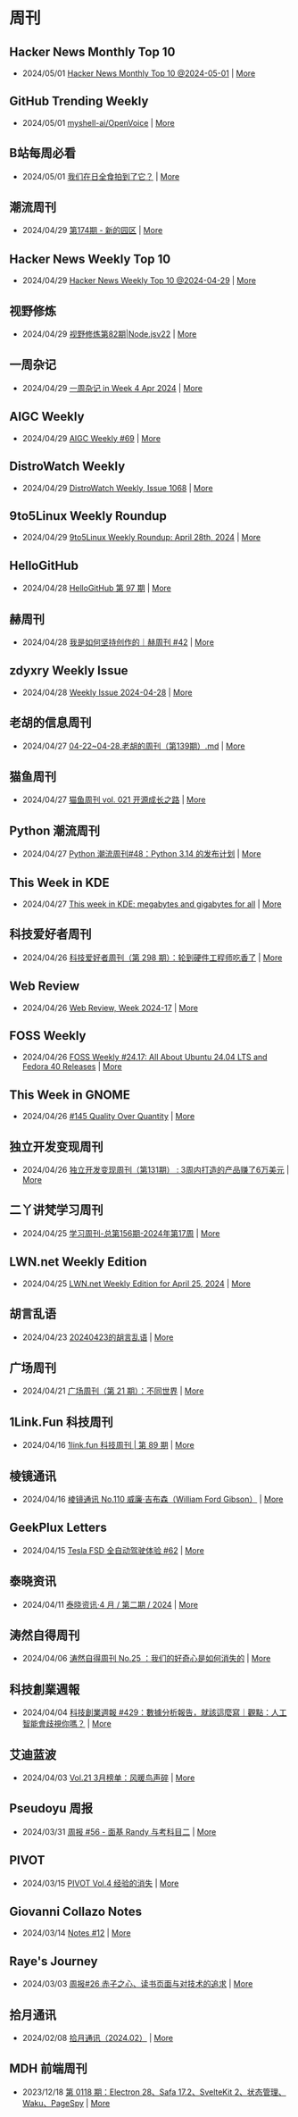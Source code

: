 # 周刊

## Hacker News Monthly Top 10
- 2024/05/01 [Hacker News Monthly Top 10 @2024-05-01](https://github.com/headllines/hackernews-monthly/issues/69) | [More](channels/Hacker%20News%20Monthly%20Top%2010.md)

## GitHub Trending Weekly
- 2024/05/01 [myshell-ai/OpenVoice](https://github.com/myshell-ai/OpenVoice) | [More](channels/GitHub%20Trending%20Weekly.md)

## B站每周必看
- 2024/05/01 [我们在日全食拍到了它？](https://www.bilibili.com/video/BV1fz421z7x9) | [More](channels/B%E7%AB%99%E6%AF%8F%E5%91%A8%E5%BF%85%E7%9C%8B.md)

## 潮流周刊
- 2024/04/29 [第174期 - 新的园区](https://weekly.tw93.fun/posts/174-%E6%96%B0%E7%9A%84%E5%9B%AD%E5%8C%BA/) | [More](channels/%E6%BD%AE%E6%B5%81%E5%91%A8%E5%88%8A.md)

## Hacker News Weekly Top 10
- 2024/04/29 [Hacker News Weekly Top 10 @2024-04-29](https://github.com/headllines/hackernews-weekly/issues/230) | [More](channels/Hacker%20News%20Weekly%20Top%2010.md)

## 视野修炼
- 2024/04/29 [视野修炼第82期|Node.jsv22](https://sugarat.top/weekly/2024-04-29.html) | [More](channels/%E8%A7%86%E9%87%8E%E4%BF%AE%E7%82%BC.md)

## 一周杂记
- 2024/04/29 [一周杂记 in Week 4 Apr 2024](http://kingsamchen.github.io/2024/04/29/weekly-2024-apr-4/) | [More](channels/%E4%B8%80%E5%91%A8%E6%9D%82%E8%AE%B0.md)

## AIGC Weekly
- 2024/04/29 [AIGC Weekly #69](https://quail.ink/op7418/p/aigc-weekly-69) | [More](channels/AIGC%20Weekly.md)

## DistroWatch Weekly
- 2024/04/29 [DistroWatch Weekly, Issue 1068](https://distrowatch.com/weekly.php?issue=20240429) | [More](channels/DistroWatch%20Weekly.md)

## 9to5Linux Weekly Roundup
- 2024/04/29 [9to5Linux Weekly Roundup: April 28th, 2024](https://9to5linux.com/9to5linux-weekly-roundup-april-28th-2024) | [More](channels/9to5Linux%20Weekly%20Roundup.md)

## HelloGitHub
- 2024/04/28 [HelloGitHub 第 97 期](https://hellogithub.com/periodical/volume/97) | [More](channels/HelloGitHub.md)

## 赫周刊
- 2024/04/28 [我是如何坚持创作的｜赫周刊 #42](https://www.cliveshd.com/newsletter-42/) | [More](channels/%E8%B5%AB%E5%91%A8%E5%88%8A.md)

## zdyxry Weekly Issue
- 2024/04/28 [Weekly Issue 2024-04-28](https://zdyxry.github.io/2024/04/28/Weekly-Issue-2024-04-28/) | [More](channels/zdyxry%20Weekly%20Issue.md)

## 老胡的信息周刊
- 2024/04/27 [04-22~04-28.老胡的周刊（第139期）.md](https://weekly.howie6879.com/2024/04-22~04-28.老胡的周刊（第139期）.html) | [More](channels/%E8%80%81%E8%83%A1%E7%9A%84%E4%BF%A1%E6%81%AF%E5%91%A8%E5%88%8A.md)

## 猫鱼周刊
- 2024/04/27 [猫鱼周刊 vol. 021 开源成长之路](https://ameow.xyz/archives/weekly-021) | [More](channels/%E7%8C%AB%E9%B1%BC%E5%91%A8%E5%88%8A.md)

## Python 潮流周刊
- 2024/04/27 [Python 潮流周刊#48：Python 3.14 的发布计划](https://pythoncat.top/posts/2024-04-27-weekly/) | [More](channels/Python%20%E6%BD%AE%E6%B5%81%E5%91%A8%E5%88%8A.md)

## This Week in KDE
- 2024/04/27 [This week in KDE: megabytes and gigabytes for all](https://pointieststick.com/2024/04/26/this-week-in-kde-megabytes-and-gigabytes-for-all/) | [More](channels/This%20Week%20in%20KDE.md)

## 科技爱好者周刊
- 2024/04/26 [科技爱好者周刊（第 298 期）：轮到硬件工程师吃香了](http://www.ruanyifeng.com/blog/2024/04/weekly-issue-298.html) | [More](channels/%E7%A7%91%E6%8A%80%E7%88%B1%E5%A5%BD%E8%80%85%E5%91%A8%E5%88%8A.md)

## Web Review
- 2024/04/26 [Web Review, Week 2024-17](https://ervin.ipsquad.net/blog/2024/04/26/web-review-week-2024-17/) | [More](channels/Web%20Review.md)

## FOSS Weekly
- 2024/04/26 [FOSS Weekly #24.17: All About Ubuntu 24.04 LTS and Fedora 40 Releases](https://itsfoss.com/newsletter/foss-weekly-24-17/) | [More](channels/FOSS%20Weekly.md)

## This Week in GNOME
- 2024/04/26 [#145 Quality Over Quantity](https://thisweek.gnome.org/posts/2024/04/twig-145/) | [More](channels/This%20Week%20in%20GNOME.md)

## 独立开发变现周刊
- 2024/04/26 [独立开发变现周刊（第131期） : 3周内打造的产品赚了6万美元](https://www.ezindie.com/weekly/issue-131) | [More](channels/%E7%8B%AC%E7%AB%8B%E5%BC%80%E5%8F%91%E5%8F%98%E7%8E%B0%E5%91%A8%E5%88%8A.md)

## 二丫讲梵学习周刊
- 2024/04/25 [学习周刊-总第156期-2024年第17周](https://wiki.eryajf.net/pages/86eeef/) | [More](channels/%E4%BA%8C%E4%B8%AB%E8%AE%B2%E6%A2%B5%E5%AD%A6%E4%B9%A0%E5%91%A8%E5%88%8A.md)

## LWN.net Weekly Edition
- 2024/04/25 [LWN.net Weekly Edition for April 25, 2024](https://lwn.net/Articles/970328/) | [More](channels/LWN.net%20Weekly%20Edition.md)

## 胡言乱语
- 2024/04/23 [20240423的胡言乱语](https://www.bboy.app/2024/04/23/20240423%E7%9A%84%E8%83%A1%E8%A8%80%E4%B9%B1%E8%AF%AD/) | [More](channels/%E8%83%A1%E8%A8%80%E4%B9%B1%E8%AF%AD.md)

## 广场周刊
- 2024/04/21 [广场周刊（第 21 期）：不同世界](https://immmmm.com/weekly-21-20240421/) | [More](channels/%E5%B9%BF%E5%9C%BA%E5%91%A8%E5%88%8A.md)

## 1Link.Fun 科技周刊
- 2024/04/16 [1link.fun 科技周刊 | 第 89 期](https://1link.fun/blog/issue/issue89/) | [More](channels/1Link.Fun%20%E7%A7%91%E6%8A%80%E5%91%A8%E5%88%8A.md)

## 棱镜通讯
- 2024/04/16 [棱镜通讯 No.110 威廉·吉布森（William Ford Gibson）](https://wangyurui.com/posts/leng-jing-tong-xun-no-110-wei-lian-ji-bu-sen-wil-89a7a855) | [More](channels/%E6%A3%B1%E9%95%9C%E9%80%9A%E8%AE%AF.md)

## GeekPlux Letters
- 2024/04/15 [Tesla FSD 全自动驾驶体验 #62](https://letters.geekplux.com/62/) | [More](channels/GeekPlux%20Letters.md)

## 泰晓资讯
- 2024/04/11 [泰晓资讯·4 月 / 第二期 / 2024](https://tinylab.org/tinylab-weekly-04-1st-2024/) | [More](channels/%E6%B3%B0%E6%99%93%E8%B5%84%E8%AE%AF.md)

## 涛然自得周刊
- 2024/04/06 [涛然自得周刊 No.25 ：我们的好奇心是如何消失的](http://heyitao.com/post/beyond-code-weekly-025) | [More](channels/%E6%B6%9B%E7%84%B6%E8%87%AA%E5%BE%97%E5%91%A8%E5%88%8A.md)

## 科技創業週報
- 2024/04/04 [科技創業週報 #429：數據分析報告，就該這麼寫｜觀點：人工智能會歧視你嗎？](https://blog.starrocket.io/posts/newsletter-2024-04-44/) | [More](channels/%E7%A7%91%E6%8A%80%E5%89%B5%E6%A5%AD%E9%80%B1%E5%A0%B1.md)

## 艾迪蓝波
- 2024/04/03 [Vol.21 3月榜单：风暖鸟声碎](https://www.idnunber.top/article/6f174e9a-9399-477d-adc0-8b0000630922) | [More](channels/%E8%89%BE%E8%BF%AA%E8%93%9D%E6%B3%A2.md)

## Pseudoyu 周报
- 2024/03/31 [周报 #56 - 面基 Randy 与考科目二](https://www.pseudoyu.com/zh/2024/03/31/weekly_review_20240331/) | [More](channels/Pseudoyu%20%E5%91%A8%E6%8A%A5.md)

## PIVOT
- 2024/03/15 [PIVOT Vol.4 经验的消失](https://anotherdayu.com/2024/5657/) | [More](channels/PIVOT.md)

## Giovanni Collazo Notes
- 2024/03/14 [Notes #12](https://gcollazo.com/notes-12-2/) | [More](channels/Giovanni%20Collazo%20Notes.md)

## Raye's Journey
- 2024/03/03 [周报#26 赤子之心、读书页面与对技术的追求](https://xlog.app/api/redirection?characterId=51803&noteId=1637) | [More](channels/Raye%27s%20Journey.md)

## 拾月通讯
- 2024/02/08 [拾月通讯（2024.02）](https://www.skyue.com/24020822.html) | [More](channels/%E6%8B%BE%E6%9C%88%E9%80%9A%E8%AE%AF.md)

## MDH 前端周刊
- 2023/12/18 [第 0118 期：Electron 28、Safa 17.2、SvelteKit 2、状态管理、Waku、PageSpy](https://mdhweekly.com/weekly/issue-0118) | [More](channels/MDH%20%E5%89%8D%E7%AB%AF%E5%91%A8%E5%88%8A.md)

